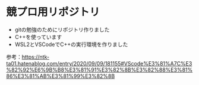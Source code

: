 # 競プロ用リポジトリ
- gitの勉強のためにリポジトリ作りました
- C++を使っています
- WSL2とVSCodeでC++の実行環境を作りました

参考：https://ntk-ta01.hatenablog.com/entry/2020/09/09/181155#VScode%E3%81%A7C%E3%82%92%E6%9B%B8%E3%81%91%E3%82%8B%E3%82%88%E3%81%86%E3%81%AB%E3%81%99%E3%82%8B